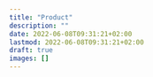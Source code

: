 ```yaml
---
title: "Product"
description: ""
date: 2022-06-08T09:31:21+02:00
lastmod: 2022-06-08T09:31:21+02:00
draft: true
images: []
---
```

